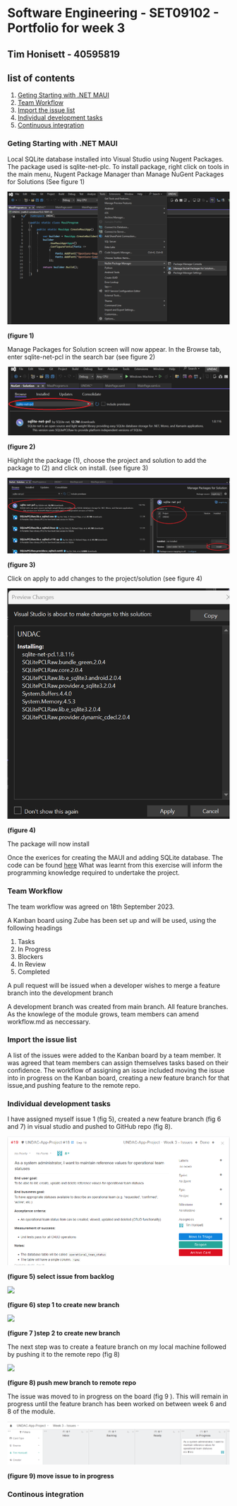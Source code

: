 # Software Engineering - SET09102 - Portfolio for week 3 
## Tim Honisett - 40595819

## list of contents
1.  [Geting Starting with .NET MAUI](#geting-starting-with-.net-maui)
2.  [Team Workflow](#team-workflow)
3.  [Import the issue list](#import-the-issue-list)
4.  [Individual development tasks](#individual-development-tasks)
5.  [Continuous integration](#continous-integration)

### Geting Starting with .NET MAUI

Local SQLite database installed into Visual Studio using Nugent Packages. The package used is sqlite-net-plc. To install package, right click on tools in the main menu, Nugent Package Manager than Manage NuGent Packages for Solutions
(See figure 1)

![](images/VS-nuGent-packages.png "")

**(figure 1)**

Manage Packages for Solution screen will now appear.  In the Browse tab, enter sqlite-net-pcl in the search bar (see figure 2)

![](images/VS-find-package.png "")

**(figure 2)**

Highlight the package (1), choose the project and solution to add the package to (2) and click on install. (see figure 3)

![](images/vs-install-package.png "")

**(figure 3)**

Click on apply to add changes to the project/solution (see figure 4)

![](images/VS-nuGent-preview-changes.png "")

**(figure 4)**

The package will now install

Once the exerices for creating the MAUI and adding SQLite database. The code can be found [here](https://github.com/timh1975/Notes)
What was learnt from this exercise will inform the programming knowledge required to undertake the project.

### Team Workflow

The team workflow was agreed on 18th September 2023.

A Kanban board using Zube has been set up and will be used, using the following headings

  1.  Tasks
  2.  In Progress
  3.  Blockers
  4.  In Review
  5.  Completed

A pull request will be issued when a developer wishes to merge a feature branch into the development branch

A development branch was created from main branch. All feature branches. As the knowlege of the module grows, team members can amend workflow.md as neccessary.

### Import the issue list

A list of the issues were added to the Kanban board by a team member. It was agreed that team members can assign themselves tasks based on their confidence. The workflow of assigning an issue included moving the issue into in progress on the Kanban board, creating a new feature branch for that issue,and pushing feature to the remote repo.

### Individual development tasks


I have assigned myself issue 1 (fig 5), created a new feature branch (fig 6 and 7) in visual studio and pushed to GitHub repo (fig 8). 

![](images/kanban-selected-issue.png "")

**(figure 5) select issue from backlog**

![](images/vs-create-new-branch-1.png"")

**(figure 6) step 1 to create new branch**

![](images/vs-create-new-branch-2.png"")

**(figure 7 )step 2 to create new branch**

The next step was to create a feature branch on my local machine followed by pushing it to the remote repo (fig 8)

![](images\vs-push-repo.png"")

**(figure 8) push mew branch to remote repo**

The issue was moved to in progress on the board (fig 9 ). This will remain in progress until the feature branch has been worked on between week 6 and 8 of the module.

![](images\kanban-isue-in-progress.png "")

**(figure 9) move issue to in progress**

### Continous integration
